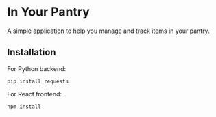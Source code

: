 # In Your Pantry

A simple application to help you manage and track items in your pantry.

## Installation

For Python backend:
```
pip install requests
```

For React frontend:
```
npm install
```
